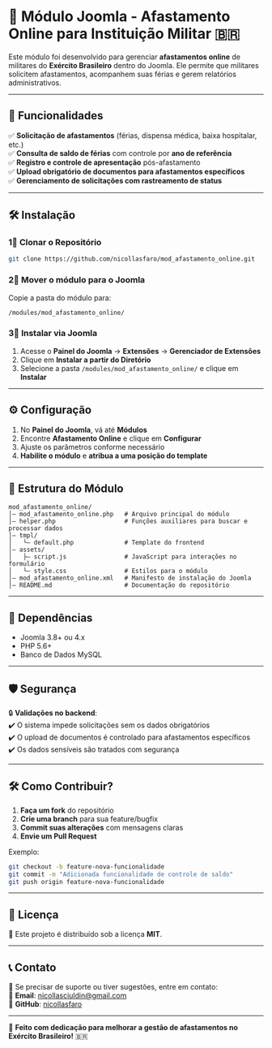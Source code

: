 # 📌 Módulo Joomla - Afastamento Online para Instituição Militar 🇧🇷

Este módulo foi desenvolvido para gerenciar **afastamentos online** de militares do **Exército Brasileiro** dentro do Joomla. Ele permite que militares solicitem afastamentos, acompanhem suas férias e gerem relatórios administrativos.

---

## 🚀 **Funcionalidades**
✅ **Solicitação de afastamentos** (férias, dispensa médica, baixa hospitalar, etc.)  
✅ **Consulta de saldo de férias** com controle por **ano de referência**  
✅ **Registro e controle de apresentação** pós-afastamento  
✅ **Upload obrigatório de documentos para afastamentos específicos**  
✅ **Gerenciamento de solicitações com rastreamento de status**  

---

## 🛠 **Instalação**
### **1⃣ Clonar o Repositório**
```bash
git clone https://github.com/nicollasfaro/mod_afastamento_online.git
```

### **2⃣ Mover o módulo para o Joomla**
Copie a pasta do módulo para:
```bash
/modules/mod_afastamento_online/
```

### **3⃣ Instalar via Joomla**
1. Acesse o **Painel do Joomla** → **Extensões** → **Gerenciador de Extensões**  
2. Clique em **Instalar a partir do Diretório**  
3. Selecione a pasta `/modules/mod_afastamento_online/` e clique em **Instalar**  

---

## ⚙️ **Configuração**
1. No **Painel do Joomla**, vá até **Módulos**  
2. Encontre **Afastamento Online** e clique em **Configurar**  
3. Ajuste os parâmetros conforme necessário  
4. **Habilite o módulo** e **atribua a uma posição do template**  

---

## 📝 **Estrutura do Módulo**
```
mod_afastamento_online/
│️— mod_afastamento_online.php   # Arquivo principal do módulo
│️— helper.php                   # Funções auxiliares para buscar e processar dados
│️— tmpl/
│   └— default.php              # Template do frontend
│️— assets/
│   ├— script.js                # JavaScript para interações no formulário
│   └— style.css                # Estilos para o módulo
│️— mod_afastamento_online.xml   # Manifesto de instalação do Joomla
│️— README.md                    # Documentação do repositório
```

---

## 📌 **Dependências**
- Joomla 3.8+ ou 4.x  
- PHP 5.6+  
- Banco de Dados MySQL  

---

## 🛡 **Segurança**
🔒 **Validações no backend**:  
✔️ O sistema impede solicitações sem os dados obrigatórios  
✔️ O upload de documentos é controlado para afastamentos específicos  
✔️ Os dados sensíveis são tratados com segurança  

---

## 🛠 **Como Contribuir?**
1. **Faça um fork** do repositório  
2. **Crie uma branch** para sua feature/bugfix  
3. **Commit suas alterações** com mensagens claras  
4. **Envie um Pull Request**  

Exemplo:
```bash
git checkout -b feature-nova-funcionalidade
git commit -m "Adicionada funcionalidade de controle de saldo"
git push origin feature-nova-funcionalidade
```

---

## 🐝 **Licença**
📝 Este projeto é distribuído sob a licença **MIT**.  

---

## 📞 **Contato**
📧 Se precisar de suporte ou tiver sugestões, entre em contato:  
📧 **Email**: nicollasciuldin@gmail.com  
🐙 **GitHub**: [nicollasfaro](https://github.com/nicollasfaro)  

---

🚀 **Feito com dedicação para melhorar a gestão de afastamentos no Exército Brasileiro!** 🇧🇷  
